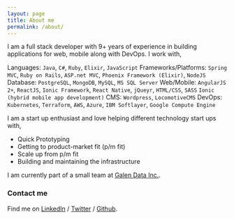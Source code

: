 ```yaml
---
layout: page
title: About me
permalink: /about/
---
```


I am a full stack developer with 9+ years of experience in building applications for web, mobile along with DevOps. I work with,

Languages: `Java`, `C#`, `Ruby`, `Elixir`, `JavaScript`
Frameworks/Platforms: `Spring MVC`, `Ruby on Rails`, `ASP.net MVC`, `Phoenix Framework (Elixir)`, `NodeJS`
Database: `PostgreSQL`, `MongoDB`, `MySQL`, `MS SQL Server`
Web/Mobile: `AngularJS 2+`, `ReactJS`, `Ionic Framework`, `React Native`, `jQueyr`, `HTML/CSS`, `SASS`
`Ionic (hybrid mobile app development)`
CMS: `Wordpress`, `LocomotiveCMS`
DevOps: `Kubernetes`, `Terraform`, `AWS`, `Azure`, `IBM Softlayer`, `Google Compute Engine`

I am a start up enthusiast and love helping different technology start ups with,

* Quick Prototyping
* Getting to product-market fit (p/m fit)
* Scale up from p/m fit
* Building and maintaining the infrastructure

I am currently part of a small team at <a href="http://www.galendata.com/" target="_blank">Galen Data Inc.</a>.

### Contact me

Find me on  [LinkedIn][linkedIn] / [Twitter][Twitter] / [Github][github].

[linkedIn]: https://www.linkedin.com/in/tahernd/
[github]: https://github.com/taher435
[twitter]: https://twitter.com/taher435
